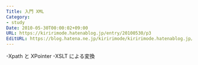 ```yaml
---
Title: 入門 XML
Category:
- study
Date: 2010-05-30T00:00:02+09:00
URL: https://kiririmode.hatenablog.jp/entry/20100530/p3
EditURL: https://blog.hatena.ne.jp/kiririmode/kiririmode.hatenablog.jp/atom/entry/8454420450078211858
---
```



-Xpath と XPointer
-XSLT による変換
